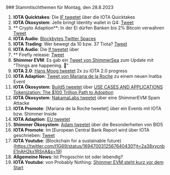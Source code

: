 9## Stammtischthemen für Montag, den 28.8.2023

1. **IOTA Quicktakes**: Die [IF tweetet]() über die IOTA Quicktakes
2. **IOTA Ökosystem**: Jelle bringt Identity wallet in Q4: [Tweet](https://twitter.com/Vrom14286662/status/1693700398987514219?t=O6-Tr9mJ2zFh6r5WD2A_lw&s=19)
3. ** Crypto Adaption**: In der EI dürfen Banken bis 2% Bitcoin verwahren [Tweet](https://twitter.com/seth_fin/status/1693751766808986064?t=gtw_SZXzBwdIWLmkpPomEQ&s=19)
4. **IOTA Audio**: [Blockbytes Twitter Spaces](https://twitter.com/blockbytescom/status/1693653993484959890?t=EpFz-3oE3A4mEQZZMUt5Bw&s=19)
5. **IOTA Trading**: Wer bewegt da 10 bzw. 37 Tiota? [Tweet](https://twitter.com/Salimasbegum/status/1693729865260818781?t=IpHUMCwnh4DE9UML-ytAPg&s=19)
6. **IOTA Audio**: Die [ If tweetet](https://twitter.com/iota/status/1694076983288775147?t=4WXABh4tyt6CAjXik77EZw&s=19) über
7. ** Firefly release: [ Tweet](https://twitter.com/gobbli/status/1693984022509330739?t=oWfhxrn_vq7JABGEQxcs3A&s=19)
8. **Shimmer EVM**: Es gab ein [Tweet von ShimmerSea](https://twitter.com/gobbli/status/1693984022509330739?t=oWfhxrn_vq7JABGEQxcs3A&s=19) zum Update mit "Things are happening. 👀"
9. **IOTA 2.0**: [Hans Moog tweetet](https://twitter.com/hus_qy/status/1694105696776675657?t=R13Jz5gumXbcIXlc3g-ZCg&s=19) 2x zu IOTA 2.0 progress
10. **IOTA Adaption**: [Tweet von Mariana de la Roche](https://twitter.com/Marianadlrw/status/1693997375667474532?t=Ds6uBdmI6DRRnOFCr-OOcA&s=19) zu einem neuen Inatba Event
11. **IOTA Ökosystem**: [Build5 tweetet](https://twitter.com/build5tech/status/1694242356873331151?t=MEmdYe2s3-Y5GHwRNncy8A&s=19) über [USE CASES AND APPLICATIONS
Tokenization: The $100 Trillion Path to Adoption](https://build5.com/blog/tokenization/)
12. **IOTA Ökosystem**: [ NakamaLabs tweetet](https://twitter.com/Nakama_Labs/status/1694333561980047578?t=_-Bio7HQB4rXBBVaGankQw&s=19) über eine ShimmerEVM Spam Attacke
13. **IOTA Promote**: [Mariana de la Roche tweetet] über ein Events mit IOTA bzw. Shimmer Inside
14. **IOTA Adaption**: [EU tweetet](https://twitter.com/EUBlockchain/status/1694324758467182721?t=ok-RFJmPZpQFJJKH7kK-Ig&s=19)
15. **Shimmer Ökosystem**: [Adam tweetet](https://twitter.com/adam_unchained/status/1694574987909402725?t=8ggjHpE-B47JYE-VOug6hA&s=19) über die Besonderheiten von BlD5
16. **IOTA Promote**: Im [European Central Bank Report wird über IOTA geschrieben: [Tweet](https://twitter.com/I1G69/status/1694700312567640430?t=2a38xycnbE1nAH2kx1RSnA&s=19)
17. **IOTA Youtube**: [Blockchain for a sustainable future)(https://twitter.com/I1G69/status/1694700312567640430?)t=2a38xycnbE1nAH2kx1RSnA&s=19)
18. **Allgemeine News**: Ist Progoschin  tot oder lebendig?
19. **IOTA Youtube**: von Probably Nothing: [Shimmer EVM steht kurz vor dem Start](https://youtu.be/So39unCMqNo?si=ZGOehvFa7t0qalA4)

